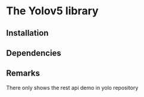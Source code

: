 # The Yolov5 library

## Installation

## Dependencies

## Remarks
There only shows the rest api demo in yolo repository